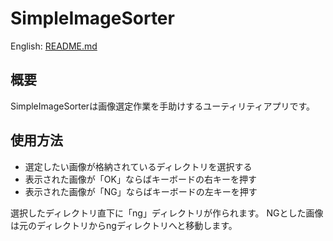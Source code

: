 # SimpleImageSorter
English: [README.md](README.md)
## 概要
SimpleImageSorterは画像選定作業を手助けするユーティリティアプリです。

## 使用方法
- 選定したい画像が格納されているディレクトリを選択する
- 表示された画像が「OK」ならばキーボードの右キーを押す
- 表示された画像が「NG」ならばキーボードの左キーを押す

選択したディレクトリ直下に「ng」ディレクトリが作られます。
NGとした画像は元のディレクトリからngディレクトリへと移動します。
